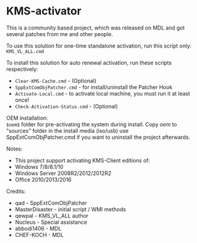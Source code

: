 # KMS-activator

This is a community based project, which was released on MDL and got several patches from me and other people. 


To use this solution for one-time standalone activation, run this script only:
`KMS_VL_ALL.cmd`


To install this solution for auto renewal activation, run these scripts respectively:<br />
* `Clear-KMS-Cache.cmd`         	   - (Optional)
* `SppExtComObjPatcher.cmd`     	   - for install/uninstall the Patcher Hook
* `Activate-Local.cmd`          	   - to activate local machine, you must run it at least once!
* `Check-Activation-Status.cmd` 	   - (Optional)


OEM installation:<br />
`$oem$` folder for pre-activating the system during install.
Copy $oem$ to "sources" folder in the install media (iso/usb)
use SppExtComObjPatcher.cmd if you want to uninstall the project afterwards.


Notes:<br />
* This project support activating KMS-Client editions of:
* Windows 7/8/8.1/10
* Windows Server 2008R2/2012/2012R2
* Office 2010/2013/2016

Credits:<br />
* qad            	- SppExtComObjPatcher
* MasterDisaster 	- initial script / WMI methods
* qewpal         	- KMS_VL_ALL author
* Nucleus        	- Special assistance
* abbodi1406     	- MDL
* CHEF-KOCH     	- MDL
